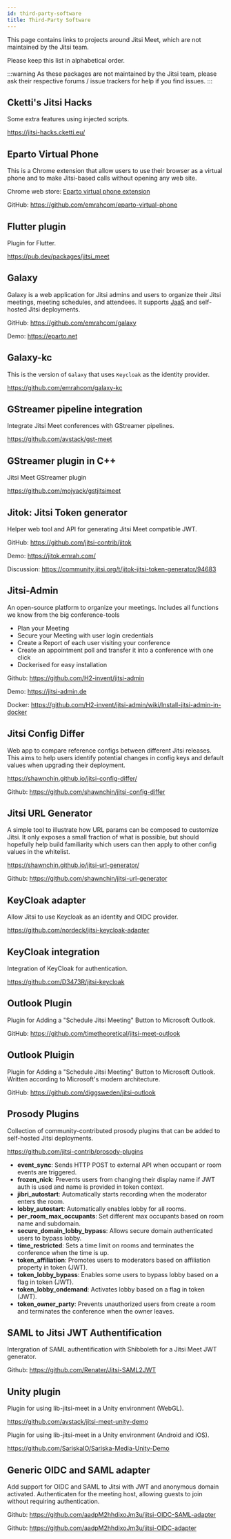 ```yaml
---
id: third-party-software
title: Third-Party Software
---
```


This page contains links to projects around Jitsi Meet, which are not maintained
by the Jitsi team.

Please keep this list in alphabetical order.

:::warning
As these packages are not maintained by the Jitsi team, please ask
their respective forums / issue trackers for help if you find issues.
:::

## Cketti's Jitsi Hacks

Some extra features using injected scripts.

https://jitsi-hacks.cketti.eu/

## Eparto Virtual Phone

This is a Chrome extension that allow users to use their browser as a virtual
phone and to make Jitsi-based calls without opening any web site.

Chrome web store:
[Eparto virtual phone extension](https://chromewebstore.google.com/detail/eparto-virtual-phone/njihflnogjnjnmflicfongbnehhpkhmj)

GitHub: https://github.com/emrahcom/eparto-virtual-phone

## Flutter plugin

Plugin for Flutter.

https://pub.dev/packages/jitsi_meet

## Galaxy

Galaxy is a web application for Jitsi admins and users to organize their Jitsi
meetings, meeting schedules, and attendees. It supports
[JaaS](https://jaas.8x8.vc/) and self-hosted Jitsi deployments.

GitHub: https://github.com/emrahcom/galaxy

Demo: https://eparto.net

## Galaxy-kc

This is the version of `Galaxy` that uses `Keycloak` as the identity provider.

https://github.com/emrahcom/galaxy-kc

## GStreamer pipeline integration

Integrate Jitsi Meet conferences with GStreamer pipelines.

https://github.com/avstack/gst-meet

## GStreamer plugin in C++

Jitsi Meet GStreamer plugin

https://github.com/mojyack/gstjitsimeet

## Jitok: Jitsi Token generator

Helper web tool and API for generating Jitsi Meet compatible JWT.

GitHub: https://github.com/jitsi-contrib/jitok

Demo: https://jitok.emrah.com/

Discussion: https://community.jitsi.org/t/jitok-jitsi-token-generator/94683

## Jitsi-Admin

An open-source platform to organize your meetings. Includes all functions we know
from the big conference-tools

- Plan your Meeting
- Secure your Meeting with user login credentials
- Create a Report of each user visiting your conference
- Create an appointment poll and transfer it into a conference with one click
- Dockerised for easy installation

Github: https://github.com/H2-invent/jitsi-admin

Demo: https://jitsi-admin.de

Docker:
https://github.com/H2-invent/jitsi-admin/wiki/Install-jitsi-admin-in-docker

## Jitsi Config Differ

Web app to compare reference configs between different Jitsi releases. This aims to help users identify 
potential changes in config keys and default values when upgrading their deployment.

https://shawnchin.github.io/jitsi-config-differ/

Github: https://github.com/shawnchin/jitsi-config-differ

## Jitsi URL Generator

A simple tool to illustrate how URL params can be composed to customize Jitsi.
It only exposes a small fraction of what is possible, but should hopefully help
build familiarity which users can then apply to other config values in the
whitelist.

https://shawnchin.github.io/jitsi-url-generator/

Github: https://github.com/shawnchin/jitsi-url-generator

## KeyCloak adapter

Allow Jitsi to use Keycloak as an identity and OIDC provider.

https://github.com/nordeck/jitsi-keycloak-adapter

## KeyCloak integration

Integration of KeyCloak for authentication.

https://github.com/D3473R/jitsi-keycloak

## Outlook Plugin

Plugin for Adding a "Schedule Jitsi Meeting" Button to Microsoft Outlook.

GitHub: https://github.com/timetheoretical/jitsi-meet-outlook

## Outlook Pluigin

Plugin for Adding a "Schedule Jitsi Meeting" Button to Microsoft Outlook.
Written according to Microsoft's modern architecture.

GitHub: https://github.com/diggsweden/jitsi-outlook

## Prosody Plugins

Collection of community-contributed prosody plugins that can be added to
self-hosted Jitsi deployments.

https://github.com/jitsi-contrib/prosody-plugins

- **event_sync**: Sends HTTP POST to external API when occupant or room events
  are triggered.
- **frozen_nick**: Prevents users from changing their display name if JWT auth
  is used and name is provided in token context.
- **jibri_autostart**: Automatically starts recording when the moderator enters
  the room.
- **lobby_autostart**: Automatically enables lobby for all rooms.
- **per_room_max_occupants**: Set different max occupants based on room name and subdomain.
- **secure_domain_lobby_bypass**: Allows secure domain authenticated users to bypass lobby.
- **time_restricted**: Sets a time limit on rooms and terminates the conference
  when the time is up.
- **token_affiliation**: Promotes users to moderators based on affiliation
  property in token (JWT).
- **token_lobby_bypass**: Enables some users to bypass lobby based on a flag in
  token (JWT).
- **token_lobby_ondemand**: Activates lobby based on a flag in
  token (JWT).
- **token_owner_party**: Prevents unauthorized users from create a room and
  terminates the conference when the owner leaves.

## SAML to Jitsi JWT Authentification

Intergration of SAML authentification with Shibboleth for a Jitsi Meet JWT
generator.

Github: https://github.com/Renater/Jitsi-SAML2JWT

## Unity plugin

Plugin for using lib-jitsi-meet in a Unity environment (WebGL).

https://github.com/avstack/jitsi-meet-unity-demo

Plugin for using lib-jitsi-meet in a Unity environment (Android and iOS).

https://github.com/SariskaIO/Sariska-Media-Unity-Demo

## Generic OIDC and SAML adapter

Add support for OIDC and SAML to Jitsi with JWT and anonymous domain activated.
Authenticaten for the meeting host, allowing guests to join without requiring authentication.

Github: https://github.com/aadpM2hhdixoJm3u/jitsi-OIDC-SAML-adapter

Github: https://github.com/aadpM2hhdixoJm3u/jitsi-OIDC-adapter

